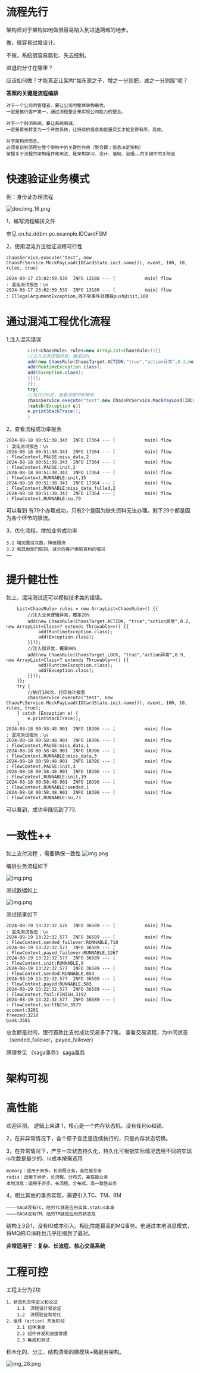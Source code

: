 # 流程先行

架构师对于架构如何做很容易陷入到进退两难的地步。

做，很容易过度设计。

不做，系统很容易腐化、失去控制。

进退的分寸在哪里？

应该如何做？才能真正让架构“如东家之子，增之一分则肥，减之一分则瘦”呢？

**答案的关键是流程编排**

    对于一个公司的管理者，要让公司的整体架构最优。
    一定是推行客户第一，通过流程整合来实现公司能力的整合。

    对于一个封闭系统，要让系统熵减。
    一定是首先转变为一个开放系统，让持续的信息和能量交互才能变得有序、高效。

    对于架构师而言。
    必须意识到流程在整个架构中的关键性作用（聚合跟：信息决定架构）
    掌握关于流程的架构组件和用法、是架构学习、设计、落地、治理……的关键中的关阿金

 

# 快速验证业务模式

例：身份证办理流程

![doc/img_16.png](img_16.png)

1，编写流程编排文件

参见 cn.hz.ddbm.pc.example.IDCardFSM

2，使用混沌方法验证流程可行性

    chaosService.execute("test", new ChaosPcService.MockPayLoad(IDCardState.init.name()), event, 100, 10, rules, true)
    
    2024-08-17 23:02:59.539  INFO 13180 --- [           main] flow                                     : 混沌测试报告：\n
    2024-08-17 23:02:59.539  INFO 13180 --- [           main] flow                                     : IllegalArgumentException,找不到事件处理器push@init,100

# 通过混沌工程优化流程

1,注入混沌错误

```java
        List<ChaosRule> rules=new ArrayList<ChaosRule>(){{
        //注入业务逻辑异常，概率20%
        add(new ChaosRule(ChaosTarget.ACTION,"true","action异常",0.2,new ArrayList<Class<?extends Throwable>>(){{
        add(RuntimeException.class);
        add(Exception.class);
        }}));
        }};
        try{
        //执行100此，查看流程中断概率
        chaosService.execute("test",new ChaosPcService.MockPayLoad(IDCardState.init.name()),event,100,10,rules,true);
        }catch(Exception e){
        e.printStackTrace();
        }
```

2，查看流程成功率报表

    2024-08-18 00:51:38.343  INFO 17364 --- [           main] flow                                     : 混沌测试报告：\n
    2024-08-18 00:51:38.343  INFO 17364 --- [           main] flow                                     : FlowContext,PAUSE:miss_data,2
    2024-08-18 00:51:38.343  INFO 17364 --- [           main] flow                                     : FlowContext,PAUSE:init,2
    2024-08-18 00:51:38.343  INFO 17364 --- [           main] flow                                     : FlowContext,RUNNABLE:init,15
    2024-08-18 00:51:38.343  INFO 17364 --- [           main] flow                                     : FlowContext,RUNNABLE:miss_data_fulled,2
    2024-08-18 00:51:38.343  INFO 17364 --- [           main] flow                                     : FlowContext,RUNNABLE:su,79

可以看到 有79个办理成功，只有2个是因为缺失资料无法办理。剩下29个都是因为各个环节的限流。

3，优化流程，增加业务成功率

    3.1 增加重试次数，降低限流
    3.2 和其他部门联网，减少向客户索取资料的情况
    ……

# 提升健壮性

如上，混沌测试还可以模拟技术类的错误。

        List<ChaosRule> rules = new ArrayList<ChaosRule>() {{
            //注入业务逻辑异常，概率20%
            add(new ChaosRule(ChaosTarget.ACTION, "true","action异常",0.2, new ArrayList<Class<? extends Throwable>>() {{
                add(RuntimeException.class);
                add(Exception.class);
            }}));
            //注入锁异常，概率90%
            add(new ChaosRule(ChaosTarget.LOCK, "true","action异常",0.9, new ArrayList<Class<? extends Throwable>>() {{
                add(RuntimeException.class);
                add(Exception.class);
            }}));
        }};
        try {
            //执行100次，打印统计报表
            chaosService.execute("test", new ChaosPcService.MockPayLoad(IDCardState.init.name()), event, 100, 10, rules, true);
        } catch (Exception e) {
            e.printStackTrace();
        }
    2024-08-18 00:58:48.901  INFO 18396 --- [           main] flow                                     : 混沌测试报告：\n
    2024-08-18 00:58:48.901  INFO 18396 --- [           main] flow                                     : FlowContext,PAUSE:miss_data,1
    2024-08-18 00:58:48.901  INFO 18396 --- [           main] flow                                     : FlowContext,RUNNABLE:miss_data,3
    2024-08-18 00:58:48.901  INFO 18396 --- [           main] flow                                     : FlowContext,PAUSE:init,3
    2024-08-18 00:58:48.901  INFO 18396 --- [           main] flow                                     : FlowContext,RUNNABLE:init,19
    2024-08-18 00:58:48.901  INFO 18396 --- [           main] flow                                     : FlowContext,RUNNABLE:sended,1
    2024-08-18 00:58:48.901  INFO 18396 --- [           main] flow                                     : FlowContext,RUNNABLE:su,73

可以看到，成功率降低到了73.

# 一致性++

如上支付流程 ，需要确保一致性
![img.png](img18.png)

编排业务流程如下

![img.png](img19.png)

测试数据如上

![img.png](img20.png)

测试结果如下

    2024-08-19 13:22:32.576  INFO 36589 --- [           main] flow                                     : 混沌测试报告：\n
    2024-08-19 13:22:32.577  INFO 36589 --- [           main] flow                                     : FlowContext,sended_failover:RUNNABLE,710
    2024-08-19 13:22:32.577  INFO 36589 --- [           main] flow                                     : FlowContext,payed_failover:RUNNABLE,1267
    2024-08-19 13:22:32.577  INFO 36589 --- [           main] flow                                     : FlowContext,init:RUNNABLE,9
    2024-08-19 13:22:32.577  INFO 36589 --- [           main] flow                                     : FlowContext,sended:RUNNABLE,654
    2024-08-19 13:22:32.577  INFO 36589 --- [           main] flow                                     : FlowContext,payed:RUNNABLE,583
    2024-08-19 13:22:32.577  INFO 36589 --- [           main] flow                                     : FlowContext,fail:FINISH,3192
    2024-08-19 13:22:32.577  INFO 36589 --- [           main] flow                                     : FlowContext,su:FINISH,3579
    account:3201
    freezed:3218   
    bank:3581   

总金额是对的，银行首款比支付成功交易多了2笔。   查看交易流程，为中间状态（sended_failover，payed_failover）


原理参见  《saga事务》
[saga事务](saga事务.md)

# 架构可视

# 高性能

欢迎评测。
逻辑上来讲
1，核心是一个内存状态机。没有任何io和锁。

2，在非异常情况下，各个原子变迁是连续执行的，只是内存状态切换。

3，在异常情况下，产生一次状态持久化，持久化可根据实际情况选用不同的实现
    io次数是最少的、io成本按需选用

    memory：适用于同步，长流程业务，高性能业务
    redis：适用于异步，长流程，分布式，高性能业务
    本地消息：适用于异步、长流程、分布式、高一致性业务

4，相比其他的事务实现，需要引入TC、TM、RM

    ————SAGA没有TC，他的TC就是应用实体.status本身
    ————SAGA没有TM，他的TM就是应用的状态及

结构上3合1，没有IO成本引入。相比性能最高的MQ事务。他通过本地消息模式，将MQ的IO消耗也几乎压缩到了最对。

**非常适用于：复杂、长流程、核心交易系统**


# 工程可控

工程上分为2块

    1，状态机文件定义和论证
        1.1  流程设计和论证
        1.2  流程验证和优化 
    2，组件（action）开发阶段
        2.1 组件清单
        2.2 组件开发和进度管理
        2.3 集成和测试

积木化的、分工、结构清晰的微模块+微服务架构。 


![img_28.png](img_28.png)

